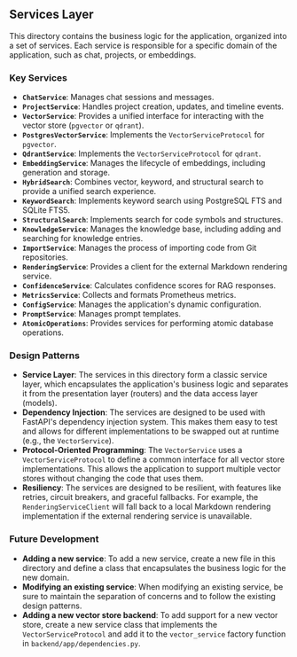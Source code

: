 ## Services Layer

This directory contains the business logic for the application, organized into a set of services. Each service is responsible for a specific domain of the application, such as chat, projects, or embeddings.

### Key Services

*   **`ChatService`**: Manages chat sessions and messages.
*   **`ProjectService`**: Handles project creation, updates, and timeline events.
*   **`VectorService`**: Provides a unified interface for interacting with the vector store (`pgvector` or `qdrant`).
*   **`PostgresVectorService`**: Implements the `VectorServiceProtocol` for `pgvector`.
*   **`QdrantService`**: Implements the `VectorServiceProtocol` for `qdrant`.
*   **`EmbeddingService`**: Manages the lifecycle of embeddings, including generation and storage.
*   **`HybridSearch`**: Combines vector, keyword, and structural search to provide a unified search experience.
*   **`KeywordSearch`**: Implements keyword search using PostgreSQL FTS and SQLite FTS5.
*   **`StructuralSearch`**: Implements search for code symbols and structures.
*   **`KnowledgeService`**: Manages the knowledge base, including adding and searching for knowledge entries.
*   **`ImportService`**: Manages the process of importing code from Git repositories.
*   **`RenderingService`**: Provides a client for the external Markdown rendering service.
*   **`ConfidenceService`**: Calculates confidence scores for RAG responses.
*   **`MetricsService`**: Collects and formats Prometheus metrics.
*   **`ConfigService`**: Manages the application's dynamic configuration.
*   **`PromptService`**: Manages prompt templates.
*   **`AtomicOperations`**: Provides services for performing atomic database operations.

### Design Patterns

*   **Service Layer**: The services in this directory form a classic service layer, which encapsulates the application's business logic and separates it from the presentation layer (routers) and the data access layer (models).
*   **Dependency Injection**: The services are designed to be used with FastAPI's dependency injection system. This makes them easy to test and allows for different implementations to be swapped out at runtime (e.g., the `VectorService`).
*   **Protocol-Oriented Programming**: The `VectorService` uses a `VectorServiceProtocol` to define a common interface for all vector store implementations. This allows the application to support multiple vector stores without changing the code that uses them.
*   **Resiliency**: The services are designed to be resilient, with features like retries, circuit breakers, and graceful fallbacks. For example, the `RenderingServiceClient` will fall back to a local Markdown rendering implementation if the external rendering service is unavailable.

### Future Development

*   **Adding a new service**: To add a new service, create a new file in this directory and define a class that encapsulates the business logic for the new domain.
*   **Modifying an existing service**: When modifying an existing service, be sure to maintain the separation of concerns and to follow the existing design patterns.
*   **Adding a new vector store backend**: To add support for a new vector store, create a new service class that implements the `VectorServiceProtocol` and add it to the `vector_service` factory function in `backend/app/dependencies.py`.
